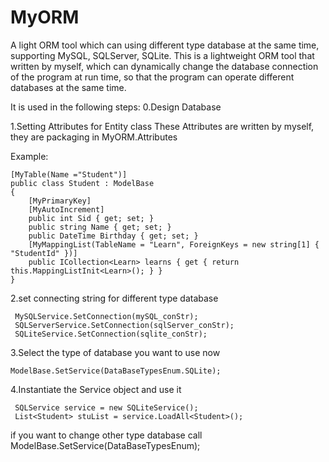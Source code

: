 # MyORM
A light ORM tool which can using different type database at the same time, supporting MySQL, SQLServer, SQLite.
This is a lightweight ORM tool that written by myself, which can dynamically change the database connection of the program at run time, so that the program can operate different databases at the same time.

It is used in the following steps:
0.Design Database

1.Setting Attributes for Entity class
  These Attributes are written by myself, they are packaging in MyORM.Attributes
  
  Example:
  
    [MyTable(Name ="Student")]
    public class Student : ModelBase
    {
        [MyPrimaryKey]
        [MyAutoIncrement]
        public int Sid { get; set; }
        public string Name { get; set; }
        public DateTime Birthday { get; set; }
        [MyMappingList(TableName = "Learn", ForeignKeys = new string[1] { "StudentId" })]
        public ICollection<Learn> learns { get { return this.MappingListInit<Learn>(); } }
    }
    
2.set connecting string for different type database

     MySQLService.SetConnection(mySQL_conStr);
     SQLServerService.SetConnection(sqlServer_conStr);
     SQLiteService.SetConnection(sqlite_conStr);

3.Select the type of database you want to use now

    ModelBase.SetService(DataBaseTypesEnum.SQLite);
    
4.Instantiate the Service object and use it

     SQLService service = new SQLiteService();
     List<Student> stuList = service.LoadAll<Student>();
     
if you want to change other type database call ModelBase.SetService(DataBaseTypesEnum);
